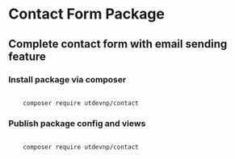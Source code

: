 # Contact Form Package

## Complete contact form with email sending feature

### Install package via composer
<code>
    composer require utdevnp/contact
</code>

### Publish package config and views
<code>
    composer require utdevnp/contact
</code>